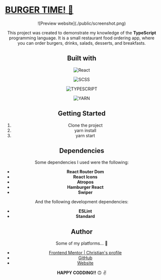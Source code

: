 # [**BURGER TIME!** :hamburger:]()

<div align='center'>
  ![Preview website](./public/screenshot.png)
<div>

This project was created to demonstrate my knowledge of the **TypeScript** programming language. It is a small restaurant food ordering app, where you can order burgers, drinks, salads, desserts, and breakfasts.

## Built with

![**React**](https://img.shields.io/badge/REACT-0B2C4A?style=for-the-badge&logo=react&logoColor=white)

![**SCSS**](https://img.shields.io/badge/SCSS-CC6699?style=for-the-badge&logo=sass&logoColor=white)

![**TYPESCRIPT**](https://img.shields.io/badge/TYPESCRIPT-3178C6?style=for-the-badge&logo=typescript&logoColor=white)

![**YARN**](https://img.shields.io/badge/YARN-2C8EBB?style=for-the-badge&logo=yarn&logoColor=white)

## Getting Started

1. Clone the project
2. yarn install
3. yarn start

## Dependencies

Some dependencies I used were the following:

- **React Router Dom**
- **React Icons**
- **Atropos**
- **Hamburger React**
- **Swiper**

And the following development dependencies:

- **ESLint**
- **Standard**

## Author

Some of my platforms... :smiling_face_with_three_hearts:

- [Frontend Mentor | Christian's profile](https://www.frontendmentor.io/profile/FLCHRIS)
- [GitHub](https://github.com/FLCHRIS)
- [Website](https://christianfl.netlify.app/)

**HAPPY CODDING!!** :upside_down_face: :v: